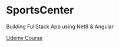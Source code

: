 # SportsCenter

Building FullStack App using Net8 &amp; Angular

[Udemy Course](https://github.com/rahulsahay19/dotnet-angular-chatgpt)
